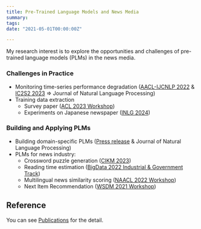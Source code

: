 ```yaml
---
title: Pre-Trained Language Models and News Media
summary:
tags:
date: "2021-05-01T00:00:00Z"

---
```


My research interest is to explore the opportunities and challenges of pre-trained language models (PLMs) in the news media.

### Challenges in Practice

- Monitoring time-series performance degradation ([AACL-IJCNLP 2022](https://aclanthology.org/2022.aacl-main.17/) & [IC2S2 2023](https://upura.github.io/pdf/ic2s2_2023_semantic_shift.pdf) => Journal of Natural Language Processing)
- Training data extraction
    - Survey paper ([ACL 2023 Workshop](https://aclanthology.org/2023.trustnlp-1.23/))
    - Experiments on Japanese newspaper ([INLG 2024](https://arxiv.org/abs/2404.17143v2))

### Building and Applying PLMs

- Building domain-specific PLMs ([Press release](https://www.nikkei.co.jp/nikkeiinfo/en/news/press/release_en_20240424_01.pdf) & Journal of Natural Language Processing)
- PLMs for news industry:
    - Crossword puzzle generation ([CIKM 2023](https://dl.acm.org/doi/10.1145/3583780.3615151))
    - Reading time estimation ([BigData 2022 Industrial & Government Track](https://ieeexplore.ieee.org/document/10020618))
    - Multilingual news similarity scoring ([NAACL 2022 Workshop](https://aclanthology.org/2022.semeval-1.171/))
    - Next Item Recommendation ([WSDM 2021 Workshop](https://ceur-ws.org/Vol-2855/challenge_short_7.pdf))

## Reference

You can see [Publications](https://upura.github.io/projects/publications/) for the detail.

